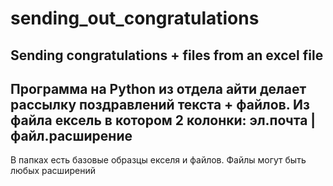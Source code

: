 # sending_out_congratulations
Sending congratulations + files from an excel file
---------------------
Программа на Python из отдела айти делает рассылку поздравлений текста + файлов. Из файла ексель в котором 2 колонки: эл.почта | файл.расширение
---------------------
В папках есть базовые образцы екселя и файлов. Файлы могут быть любых расширений
